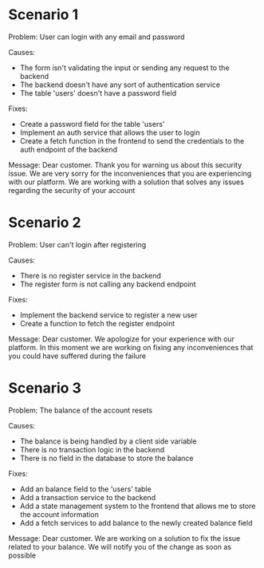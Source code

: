 # Scenario 1

Problem: User can login with any email and password

Causes:

- The form isn't validating the input or sending any request to the backend
- The backend doesn't have any sort of authentication service
- The table 'users' doesn't have a password field

Fixes:

- Create a password field for the table 'users'
- Implement an auth service that allows the user to login
- Create a fetch function in the frontend to send the credentials to the auth endpoint of the backend

Message:
Dear customer.
Thank you for warning us about this security issue. We are very sorry for the inconveniences that you are experiencing with our platform. We are working with a solution that solves any issues regarding the security of your account

# Scenario 2

Problem: User can't login after registering

Causes:

- There is no register service in the backend
- The register form is not calling any backend endpoint

Fixes:

- Implement the backend service to register a new user
- Create a function to fetch the register endpoint

Message:
Dear customer.
We apologize for your experience with our platform. In this moment we are working on fixing any inconveniences that you could have suffered during the failure

# Scenario 3

Problem: The balance of the account resets

Causes:

- The balance is being handled by a client side variable
- There is no transaction logic in the backend
- There is no field in the database to store the balance

Fixes:

- Add an balance field to the 'users' table
- Add a transaction service to the backend
- Add a state management system to the frontend that allows me to store the account information
- Add a fetch services to add balance to the newly created balance field

Message:
Dear customer.
We are working on a solution to fix the issue related to your balance. We will notify you of the change as soon as possible
